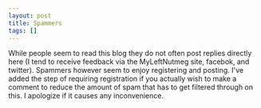 ```yaml
---
layout: post
title: Spammers
tags: []
---
```

While people seem to read this blog they do not often post replies directly here (I tend to receive feedback via the MyLeftNutmeg site, facebok, and twitter). Spammers however seem to enjoy registering and posting. I've added the step of requiring registration if you actually wish to make a comment to reduce the amount of spam that has to get filtered through on this. I apologize if it causes any inconvenience.

